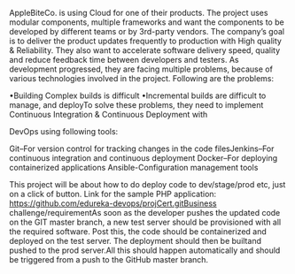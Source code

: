 
AppleBiteCo. is using Cloud for one of their products. The project uses modular components, multiple frameworks and want the components to be developed by different teams or by 3rd-party vendors. The company’s goal is to deliver the product updates frequently to production with High quality & Reliability. They also want to accelerate software delivery speed, quality and reduce feedback time between developers and testers. As development progressed, they are facing multiple problems, because of various technologies involved in the project. Following are the problems:

•Building Complex builds is difficult
•Incremental builds are difficult to manage, and deployTo solve these problems, they need to implement Continuous Integration & Continuous Deployment with 


DevOps using following tools:

Git–For version control for tracking changes in the code filesJenkins–For continuous integration and continuous deployment
Docker–For deploying containerized applications
Ansible-Configuration management tools


This project will be about how to do deploy code to dev/stage/prod etc, just on a click of button. Link for the sample PHP application: https://github.com/edureka-devops/projCert.gitBusiness challenge/requirementAs soon as the developer pushes the updated code on the GIT master branch, a new test server should be provisioned with all the required software. Post this, the code should be containerized and deployed on the test server. The deployment should then be builtand pushed to the prod server.All this should happen automatically and should be triggered from a push to the GitHub master branch.  
